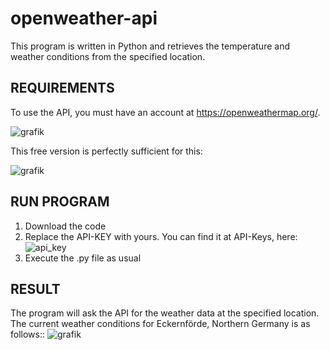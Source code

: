 # openweather-api
This program is written in Python and retrieves the temperature and weather conditions from the specified location.


## REQUIREMENTS
To use the API, you must have an account at https://openweathermap.org/.

![grafik](https://user-images.githubusercontent.com/87259727/226558877-d7ddbe4e-1215-42a9-be5d-7fbc471b8eb2.png)

This free version is perfectly sufficient for this:

![grafik](https://user-images.githubusercontent.com/87259727/226559194-d050f241-c13b-49ba-80e9-5c1664f150b3.png)


## RUN PROGRAM
1. Download the code
2. Replace the API-KEY with yours. You can find it at API-Keys, here: 
   ![api_key](https://user-images.githubusercontent.com/87259727/226561154-5449a469-7319-4960-8d5b-e84c9e366ae1.png)
3. Execute the .py file as usual

## RESULT
The program will ask the API for the weather data at the specified location. The current weather conditions for Eckernförde, Northern Germany is as follows::
![grafik](https://user-images.githubusercontent.com/87259727/226561763-d68f0db0-7fd8-448a-b088-52ef6e15b288.png)

